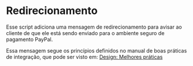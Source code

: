 # Redirecionamento

Esse script adiciona uma mensagem de redirecionamento para avisar ao cliente
de que ele está sendo enviado para o ambiente seguro de pagamento PayPal.

Essa mensagem segue os princípios definidos no manual de boas práticas de
integração, que pode ser visto em: [Design: Melhores práticas](https://www.paypal-brasil.com.br/desenvolvedores/documentos/design-melhores-praticas-guia-de-uso-dos-botoes/)
